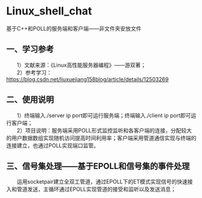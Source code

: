 # Linux_shell_chat
基于C++和POLL的服务端和客户端——非文件夹安放文件
## 一、学习参考
&emsp;&emsp;1）文献来源：《Linux高性能服务器编程》——游双著；\
&emsp;&emsp;2）参考学习：https://blog.csdn.net/liuxuejiang158blog/article/details/12503269
## 二、使用说明
&emsp;&emsp;1）终端输入./server ip port即可运行服务端；终端输入./client ip port即可运行客户端；\
&emsp;&emsp;2）项目说明：服务端采用POLL形式监控监听和各客户端的连接，分配较大的用户数据数组实现随机访问提高时间利用率；客户端采用管道通信实现与终端的连接建立，也通过POLL实现端口监管。
## 三、信号集处理——基于EPOLL和信号集的事件处理
&emsp;&emsp;运用socketpair建立全双工管道，通过EPOLL下的ET模式实现信号的快速接入和管道发送，主循环通过EPOLL实现管道的接受和监听以及发送消息；
